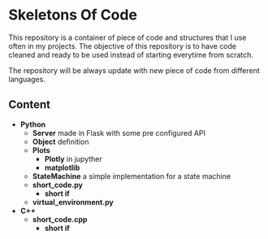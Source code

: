 # Skeletons Of Code

This repository is a container of piece of code and structures that I use often in my projects.
The objective of this repository is to have code cleaned and ready to be used instead of starting everytime from scratch.

The repository will be always update with new piece of code from different languages.

## Content

- **Python**
    - **Server** made in Flask with some pre configured API
    - **Object** definition
    - **Plots**
        - **Plotly** in jupyther
        - **matplotlib**
    - **StateMachine** a simple implementation for a state machine
    - **short_code.py**
        - **short if**
    - **virtual_environment.py**
- **C++**
    - **short_code.cpp**
        - **short if**
